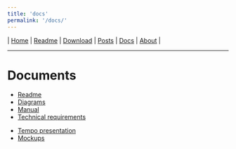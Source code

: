 ```yaml
---
title: 'docs'
permalink: '/docs/'
---
```

| [Home] | [Readme] | [Download] | [Posts] | [Docs] | [About] |

[Home]: <https://kotano.github.io/Tempo/>
[Readme]: <https://kotano.github.io/Tempo/readme>
[Download]: <https://kotano.github.io/Tempo/download>
[Posts]: <https://kotano.github.io/Tempo/posts>
[Docs]: <https://kotano.github.io/Tempo/docs>
[About]: <https://kotano.github.io/Tempo/about>
----


# Documents

* [Readme](https://kotano.github.io/Tempo/readme) 
* [Diagrams](https://kotano.github.io/Tempo/docs/diagrams)
* [Manual](https://clck.ru/NPy3K)
* [Technical requirements](https://clck.ru/P7oLC)
<!-- * [Tempo presentation](https://clck.ru/NPy59) -->
* [Tempo presentation](https://www.canva.com/design/DAD-fneYtjQ/PCbNETKr4Z7f2ToElMR7nw/view?utm_content=DAD-fneYtjQ&utm_campaign=designshare&utm_medium=link&utm_source=sharebutton)
* [Mockups](https://www.figma.com/file/pPmjcQm7jtt5x80xWXePrU/TempoApp-Copy?node-id=0%3A1)